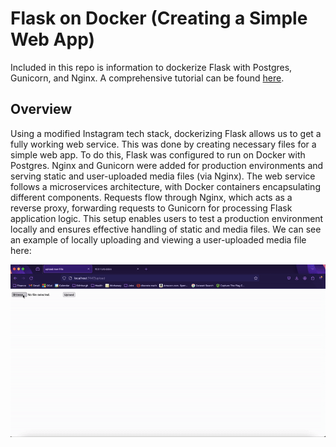 # Flask on Docker (Creating a Simple Web App)
Included in this repo is information to dockerize Flask with Postgres, Gunicorn, and Nginx. A comprehensive tutorial can be found [here](https://testdriven.io/blog/dockerizing-flask-with-postgres-gunicorn-and-nginx/).     

## Overview
Using a modified Instagram tech stack, dockerizing Flask allows us to get a fully working web service. This was done by creating necessary files for a simple web app. To do this, Flask was configured to run on Docker with Postgres. Nginx and Gunicorn were added for production environments and serving static and user-uploaded media files (via Nginx). The web service follows a microservices architecture, with Docker containers encapsulating different components. Requests flow through Nginx, which acts as a reverse proxy, forwarding requests to Gunicorn for processing Flask application logic. This setup enables users to test a production environment locally and ensures effective handling of static and media files. We can see an example of locally uploading and viewing a user-uploaded media file here:

![Upload GIF](upload.gif)
